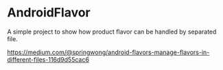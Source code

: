 # AndroidFlavor
A simple project to show how product flavor can be handled by separated file.

https://medium.com/@springwong/android-flavors-manage-flavors-in-different-files-116d9d55cac6
